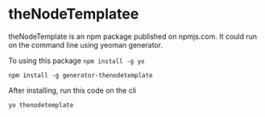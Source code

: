 # theNodeTemplatee
theNodeTemplate is an npm package published on npmjs.com. It could run on the command line using yeoman generator.

To using this package
`npm install -g yo`

`npm install -g generator-thenodetemplate`

After installing, run this code on the cli

`yo thenodetemplate`
